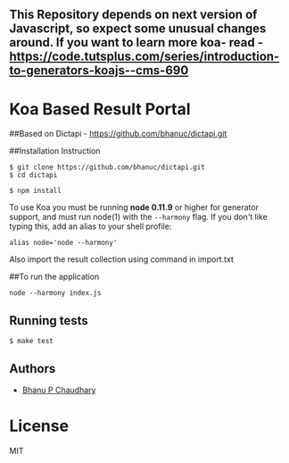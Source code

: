 ## This Repository depends on next version of Javascript, so expect some unusual changes around. If you want to learn more koa- read - https://code.tutsplus.com/series/introduction-to-generators-koajs--cms-690


# Koa Based Result Portal

##Based on Dictapi - https://github.com/bhanuc/dictapi.git


##Installation Instruction


```
$ git clone https://github.com/bhanuc/dictapi.git
$ cd dictapi
```
```
$ npm install 
```

  To use Koa you must be running __node 0.11.9__ or higher for generator support, and must run node(1)
  with the `--harmony` flag. If you don't like typing this, add an alias to your shell profile:

```
alias node='node --harmony'
```
Also import the result collection using command in import.txt


##To run the application

```
node --harmony index.js
```

## Running tests

```
$ make test
```

## Authors

  - [Bhanu P Chaudhary](https://github.com/bhanuc)

# License

  MIT
